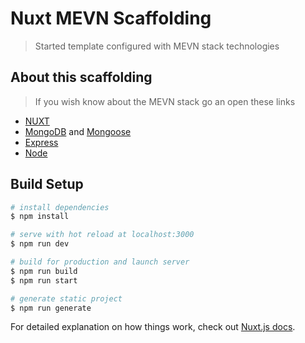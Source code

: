 # Nuxt MEVN Scaffolding

> Started template configured with MEVN stack technologies

## About this scaffolding

> If you wish know about the MEVN stack go an open these links
* [NUXT](https://nuxtjs.org)
* [MongoDB](www.mongodb.com) and [Mongoose](https://mongoosejs.com)
* [Express](https://expressjs.com)
* [Node](https://nodejs.org/en/)

## Build Setup

``` bash
# install dependencies
$ npm install

# serve with hot reload at localhost:3000
$ npm run dev

# build for production and launch server
$ npm run build
$ npm run start

# generate static project
$ npm run generate
```

For detailed explanation on how things work, check out [Nuxt.js docs](https://nuxtjs.org).
